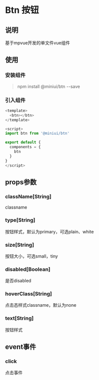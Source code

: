 # Btn 按钮

## 说明

基于mpvue开发的单文件vue组件

## 使用

### 安装组件

> npm install @miniui/btn --save

### 引入组件

```js
<template>
  <btn></btn>
</template>

<script>
import btn from '@miniui/btn'

export default {
  components = {
    btn
  }
}
</script>
```

## props参数

### className[String]

classname

### type[String]

按钮样式，默认为primary，可选plain、white

### size[String]

按钮大小，可选small，tiny

### disabled[Boolean]

是否disabled

### hoverClass[String]

点击态样式classname，默认为none

### text[String]

按钮样式

## event事件

### click

点击事件
